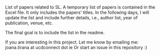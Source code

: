 List of papers related to SL.
A temporary list of papers is contained in the Excel file. It only includes the papers' titles. 
In the following days, I will update the list and include further details, i.e., author list, year of publication, venue, etc.

The final goal is to include the list in the readme.

If you are interesting in this project. 
Let me know by emailing me: joana.tirana at ucdconnect dot ie
Or start an issue in this repository :)
